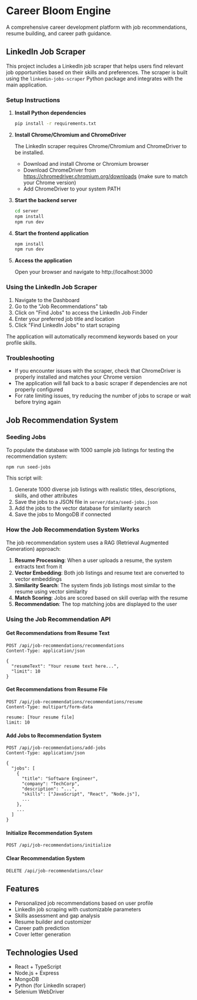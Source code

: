 # Career Bloom Engine

A comprehensive career development platform with job recommendations, resume building, and career path guidance.

## LinkedIn Job Scraper

This project includes a LinkedIn job scraper that helps users find relevant job opportunities based on their skills and preferences. The scraper is built using the `linkedin-jobs-scraper` Python package and integrates with the main application.

### Setup Instructions

1. **Install Python dependencies**

   ```bash
   pip install -r requirements.txt
   ```

2. **Install Chrome/Chromium and ChromeDriver**

   The LinkedIn scraper requires Chrome/Chromium and ChromeDriver to be installed. 

   - Download and install Chrome or Chromium browser
   - Download ChromeDriver from https://chromedriver.chromium.org/downloads (make sure to match your Chrome version)
   - Add ChromeDriver to your system PATH

3. **Start the backend server**

   ```bash
   cd server
   npm install
   npm run dev
   ```

4. **Start the frontend application**

   ```bash
   npm install
   npm run dev
   ```

5. **Access the application**

   Open your browser and navigate to http://localhost:3000

### Using the LinkedIn Job Scraper

1. Navigate to the Dashboard
2. Go to the "Job Recommendations" tab
3. Click on "Find Jobs" to access the LinkedIn Job Finder
4. Enter your preferred job title and location
5. Click "Find LinkedIn Jobs" to start scraping

The application will automatically recommend keywords based on your profile skills.

### Troubleshooting

- If you encounter issues with the scraper, check that ChromeDriver is properly installed and matches your Chrome version
- The application will fall back to a basic scraper if dependencies are not properly configured
- For rate limiting issues, try reducing the number of jobs to scrape or wait before trying again

## Job Recommendation System

### Seeding Jobs

To populate the database with 1000 sample job listings for testing the recommendation system:

```bash
npm run seed-jobs
```

This script will:
1. Generate 1000 diverse job listings with realistic titles, descriptions, skills, and other attributes
2. Save the jobs to a JSON file in `server/data/seed-jobs.json`
3. Add the jobs to the vector database for similarity search
4. Save the jobs to MongoDB if connected

### How the Job Recommendation System Works

The job recommendation system uses a RAG (Retrieval Augmented Generation) approach:

1. **Resume Processing**: When a user uploads a resume, the system extracts text from it
2. **Vector Embedding**: Both job listings and resume text are converted to vector embeddings
3. **Similarity Search**: The system finds job listings most similar to the resume using vector similarity
4. **Match Scoring**: Jobs are scored based on skill overlap with the resume
5. **Recommendation**: The top matching jobs are displayed to the user

### Using the Job Recommendation API

#### Get Recommendations from Resume Text

```http
POST /api/job-recommendations/recommendations
Content-Type: application/json

{
  "resumeText": "Your resume text here...",
  "limit": 10
}
```

#### Get Recommendations from Resume File

```http
POST /api/job-recommendations/recommendations/resume
Content-Type: multipart/form-data

resume: [Your resume file]
limit: 10
```

#### Add Jobs to Recommendation System

```http
POST /api/job-recommendations/add-jobs
Content-Type: application/json

{
  "jobs": [
    {
      "title": "Software Engineer",
      "company": "TechCorp",
      "description": "...",
      "skills": ["JavaScript", "React", "Node.js"],
      ...
    },
    ...
  ]
}
```

#### Initialize Recommendation System

```http
POST /api/job-recommendations/initialize
```

#### Clear Recommendation System

```http
DELETE /api/job-recommendations/clear
```

## Features

- Personalized job recommendations based on user profile
- LinkedIn job scraping with customizable parameters
- Skills assessment and gap analysis
- Resume builder and customizer
- Career path prediction
- Cover letter generation

## Technologies Used

- React + TypeScript
- Node.js + Express
- MongoDB
- Python (for LinkedIn scraper)
- Selenium WebDriver
